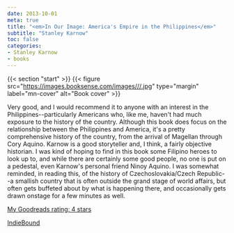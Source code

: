```yaml
---
date: 2013-10-01
meta: true
title: "<em>In Our Image: America's Empire in the Philippines</em>"
subtitle: "Stanley Karnow"
toc: false
categories:
- Stanley Karnow
- books
---
```


{{< section "start" >}}
{{< figure src="https://images.booksense.com/images///.jpg" type="margin" label="mn-cover" alt="Book cover" >}}

Very good, and I would recommend it to anyone with an interest in the Philippines--particularly Americans who, like me, haven't had much exposure to the history of the country. Although this book does focus on the relationship between the Philippines and America, it's a pretty comprehensive history of the country, from the arrival of Magellan through Cory Aquino. Karnow is a good storyteller and, I think, a fairly objective historian. I was kind of hoping to find in this book some Filipino heroes to look up to, and while there are certainly some good people, no one is put on a pedestal, even Karnow's personal friend Ninoy Aquino. I was somewhat reminded, in reading this, of the history of Czechoslovakia/Czech Republic--a smallish country that is often outside the grand stage of world affairs, but often gets buffeted about by what is happening there, and occasionally gets drawn onstage for a few minutes as well.

[My Goodreads rating: 4 stars](https://www.goodreads.com/review/show/717159167)  

[IndieBound](https://www.indiebound.org/book/)
